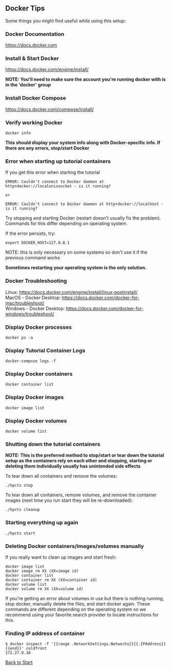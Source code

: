 ## Docker Tips

Some things you might find useful while using this setup:

### Docker Documentation

https://docs.docker.com

### Install & Start Docker

https://docs.docker.com/engine/install/

**NOTE: You'll need to make sure the account you're running docker with is in the 'docker' group**

### Install Docker Compose  

https://docs.docker.com/compose/install/

### Verify working Docker

```
docker info
```

**This should display your system info along with Docker-specific info.  If there are any errors, stop/start Docker**

### Error when starting up tutorial containers

If you get this error when starting the tutorial   

```
ERROR: Couldn't connect to Docker daemon at http+docker://localunixsocket - is it running?

or  

ERROR: Couldn't connect to Docker daemon at http+docker://localhost - is it running?
```

Try stopping and starting Docker (restart doesn't usually fix the problem).  Commands for this differ depending on operating system.

If the error persists, try:

```
export DOCKER_HOST=127.0.0.1
```

NOTE: this is only necessary on some systems so don't use it if the previous command works

**Sometimes restarting your operating system is the only solution.**

### Docker Troubleshooting

Linux: https://docs.docker.com/engine/install/linux-postinstall/  
MacOS - Docker Desktop: https://docs.docker.com/docker-for-mac/troubleshoot/  
Windows - Docker Desktop:  https://docs.docker.com/docker-for-windows/troubleshoot/  

### Display Docker processes

```
docker ps -a
```

### Display Tutorial Container Logs

```
docker-compose logs -f
```

### Display Docker containers

```
docker container list
```

### Display Docker images

```
docker image list
```

### Display Docker volumes

```
docker volume list
```

### Shutting down the tutorial containers

**NOTE: This is the preferred method to stop/start or tear down the tutorial setup as the containers rely on each other and stopping, starting or deleting them individually usually has unintended side effects**

To tear down all containers and remove the volumes:   

```
./hpcts stop
```

To tear down all containers, remove volumes, and remove the container images (next time you run start they will be re-downloaded):  

```
./hpcts cleanup
```

### Starting everything up again

```
./hpcts start
```

### Deleting Docker containers/images/volumes manually

If you really want to clean up images and start fresh:  

```
docker image list
docker image rm XX (XX=image id)  
docker container list  
docker container rm XX (XX=container id)  
docker volume list  
docker volume rm XX (XX=volume id)
```

If you're getting an error about volumes in use but there is nothing running, stop docker, manually delete the files, and start docker again.  These commands are different depending on the operating system so we recommend using your favorite search provider to locate instructions for this.


### Finding IP address of container

```
$ docker inspect -f '{{range .NetworkSettings.Networks}}{{.IPAddress}}{{end}}' coldfront
172.27.0.10
```
[Back to Start](../README.md)
